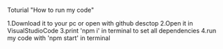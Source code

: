 Toturial "How to run my code"

1.Download it to your pc or open with github desctop
2.Open it in VisualStudioCode
3.print 'npm i' in terminal to set all dependencies
4.run my code with 'npm start' in terminal
